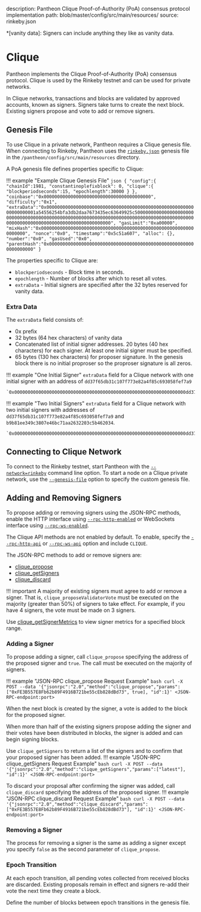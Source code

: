 description: Pantheon Clique Proof-of-Authority (PoA) consensus protocol implementation
path: blob/master/config/src/main/resources/
source: rinkeby.json
<!--- END of page meta data -->

*[vanity data]: Signers can include anything they like as vanity data.

# Clique

Pantheon implements the Clique Proof-of-Authority (PoA) consensus protocol. Clique is used by the
Rinkeby testnet and can be used for private networks. 

In Clique networks, transactions and blocks are validated by approved accounts, known as signers.
Signers take turns to create the next block. Existing signers propose and vote to add or remove signers. 

## Genesis File

To use Clique in a private network, Pantheon requires a Clique genesis file. When connecting to Rinkeby,
Pantheon uses the [`rinkeby.json`](https://github.com/PegaSysEng/pantheon/blob/master/config/src/main/resources/rinkeby.json) 
genesis file in the `/pantheon/config/src/main/resources` directory.

A PoA genesis file defines properties specific to Clique:

!!! example "Example Clique Genesis File"
    ```json
    {
      "config":{
        "chainId":1981,
        "constantinoplefixblock": 0,
        "clique":{
          "blockperiodseconds":15,
          "epochlength":30000
        }
      },
      "coinbase":"0x0000000000000000000000000000000000000000",
      "difficulty":"0x1",
      "extraData":"0x000000000000000000000000000000000000000000000000000000000000000001a54556254bfa3db2daa7673435ec63649925c50000000000000000000000000000000000000000000000000000000000000000000000000000000000000000000000000000000000000000000000000000000000",
      "gasLimit":"0xa00000",
      "mixHash":"0x0000000000000000000000000000000000000000000000000000000000000000",
      "nonce":"0x0",
      "timestamp":"0x5c51a607",
      "alloc": {},
      "number":"0x0",
      "gasUsed":"0x0",
      "parentHash":"0x0000000000000000000000000000000000000000000000000000000000000000"
    }
    ```
    
The properties specific to Clique are:

* `blockperiodseconds` - Block time in seconds. 
* `epochlength` - Number of blocks after which to reset all votes.
* `extraData` - Initial signers are specified after the 32 bytes reserved for vanity data. 

### Extra Data 

The `extraData` field consists of: 

* 0x prefix
* 32 bytes (64 hex characters) of vanity data 
* Concatenated list of initial signer addresses. 20 bytes (40 hex characters) for each signer. At least one
initial signer must be specified. 
* 65 bytes (130 hex characters) for proposer signature. In the genesis block there is no initial proproser so the proproser signature is all zeros. 

!!! example "One Initial Signer"
    `extraData` field for a Clique network with one initial signer with an address of `dd37f65db31c107f773e82a4f85c693058fef7a9`
    
    `0x0000000000000000000000000000000000000000000000000000000000000000dd37f65db31c107f773e82a4f85c693058fef7a90000000000000000000000000000000000000000000000000000000000000000000000000000000000000000000000000000000000000000000000000000000000`

!!! example "Two Initial Signers"
    `extraData` field for a Clique network with two initial signers with addresses of `dd37f65db31c107f773e82a4f85c693058fef7a9` and `b9b81ee349c3807e46bc71aa2632203c5b462034`.
    
    `0x0000000000000000000000000000000000000000000000000000000000000000dd37f65db31c107f773e82a4f85c693058fef7a9b9b81ee349c3807e46bc71aa2632203c5b4620340000000000000000000000000000000000000000000000000000000000000000000000000000000000000000000000000000000000000000000000000000000000`

## Connecting to Clique Network 

To connect to the Rinkeby testnet, start Pantheon with the [`--network=rinkeby`](../../../Reference/Pantheon-CLI/Pantheon-CLI-Syntax.md#network)
command line option. To start a node on a Clique private network, use the 
[`--genesis-file`](../../../Reference/Pantheon-CLI/Pantheon-CLI-Syntax.md#genesis-file) option to specify the custom genesis file. 

## Adding and Removing Signers

To propose adding or removing signers using the JSON-RPC methods, enable the HTTP interface 
using [`--rpc-http-enabled`](../../../Reference/Pantheon-CLI/Pantheon-CLI-Syntax.md#rpc-http-enabled) or WebSockets interface using 
[`--rpc-ws-enabled`](../../../Reference/Pantheon-CLI/Pantheon-CLI-Syntax.md#rpc-ws-enabled). 

The Clique API methods are not enabled by default. To enable, specify the [`--rpc-http-api`](../../../Reference/Pantheon-CLI/Pantheon-CLI-Syntax.md#rpc-http-api) 
or [`--rpc-ws-api`](../../../Reference/Pantheon-CLI/Pantheon-CLI-Syntax.md#rpc-ws-api) option and include `CLIQUE`.

The JSON-RPC methods to add or remove signers are:

* [clique_propose](../../../Reference/Pantheon-API-Methods.md#clique_propose)
* [clique_getSigners](../../../Reference/Pantheon-API-Methods.md#clique_getsigners)
* [clique_discard](../../../Reference/Pantheon-API-Methods.md#clique_discard)

!!! important
    A majority of existing signers must agree to add or remove a signer. That is, `clique_proposeValidatorVote` must be executed on the majority (greater than 50%) of signers to take effect. For example, if you have 4 signers, the vote must be made on 3 signers.

Use [clique_getSignerMetrics](../Reference/Pantheon-API-Methods.md#clique_getsignermetrics) to view signer metrics for a specified block range.

### Adding a Signer

To propose adding a signer, call `clique_propose` specifying the address of the proposed signer and `true`. The call must be executed on the majority of signers.

!!! example "JSON-RPC clique_propose Request Example"
    ```bash
    curl -X POST --data '{"jsonrpc":"2.0","method":"clique_propose","params":["0xFE3B557E8Fb62b89F4916B721be55cEb828dBd73", true], "id":1}' <JSON-RPC-endpoint:port>
    ``` 

When the next block is created by the signer, a vote is added to the block for the proposed signer.  

When more than half of the existing signers propose adding the signer and their votes have been
distributed in blocks, the signer is added and can begin signing blocks. 

Use `clique_getSigners` to return a list of the signers and to confirm that your proposed signer has
been added. 
!!! example "JSON-RPC clique_getSigners Request Example"
    ```bash
    curl -X POST --data '{"jsonrpc":"2.0","method":"clique_getSigners","params":["latest"], "id":1}' <JSON-RPC-endpoint:port>
    ```  
 
To discard your proposal after confirming the signer was added, call `clique_discard` specifying the address of the proposed signer.
!!! example "JSON-RPC clique_discard Request Example"
    ```bash
    curl -X POST --data '{"jsonrpc":"2.0","method":"clique_discard","params":["0xFE3B557E8Fb62b89F4916B721be55cEb828dBd73"], "id":1}' <JSON-RPC-endpoint:port>
    ```
### Removing a Signer
The process for removing a signer is the same as adding a signer except you specify `false` as the 
second parameter of `clique_propose`. 

### Epoch Transition

At each epoch transition, all pending votes collected from received blocks are discarded. 
Existing proposals remain in effect and signers re-add their vote the next time they create a block. 

Define the number of blocks between epoch transitions in the genesis file. 


